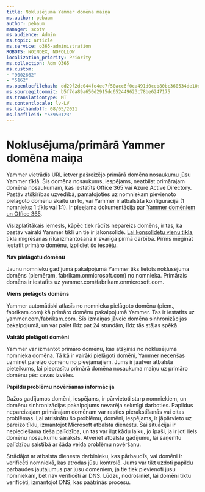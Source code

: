 ```yaml
---
title: Noklusējuma Yammer domēna maiņa
ms.author: pebaum
author: pebaum
manager: scotv
ms.audience: Admin
ms.topic: article
ms.service: o365-administration
ROBOTS: NOINDEX, NOFOLLOW
localization_priority: Priority
ms.collection: Adm_O365
ms.custom:
- "9002662"
- "5162"
ms.openlocfilehash: dd29f2dc044fe4ee7f50acc6f0ca491d0ceb80bc360534de10d4010230614f80
ms.sourcegitcommit: b5f7da89a650d2915dc652449623c78be6247175
ms.translationtype: MT
ms.contentlocale: lv-LV
ms.lasthandoff: 08/05/2021
ms.locfileid: "53950123"
---
```

# <a name="changing-the-defaultprimary-yammer-domain"></a>Noklusējuma/primārā Yammer domēna maiņa

Yammer vietrādis URL ietver pašreizējo primārā domēna nosaukumu jūsu Yammer tīklā. Šis domēna nosaukums, iespējams, neatbilst primārajam domēna nosaukumam, kas iestatīts Office 365 vai Azure Active Directory. Pastāv atšķirības uzvedībā, pamatojoties uz nomniekam pievienoto pielāgoto domēnu skaitu un to, vai Yammer ir atbalstītā konfigurācijā (1 nomnieks: 1 tīkls vai 1:1). Ir pieejama dokumentācija par [Yammer domēniem un Office 365](https://docs.microsoft.com/yammer/configure-your-yammer-network/manage-yammer-domains).

Visizplatītākais iemesls, kāpēc tiek rādīts nepareizs domēns, ir tas, ka pastāv vairāki Yammer tīkli un tie ir jākonsolidē. [Lai konsolidētu vienu tīkla](https://docs.microsoft.com/yammer/configure-your-yammer-network/consolidate-multiple-yammer-networks), tīkla migrēšanas rīka izmantošana ir svarīga pirmā darbība. Pirms mēģināt iestatīt primāro domēnu, izpildiet šo iespēju.

**Nav pielāgotu domēnu**

Jaunu nomnieku gadījumā pakalpojumā Yammer tiks lietots noklusējuma domēns (piemēram, fabrikam.onmicrosoft.com) no nomnieka. Primārais domēns ir iestatīts uz yammer.com/fabrikam.onmicrosoft.com.

**Viens pielāgots domēns**

Yammer automātiski atlasīs no nomnieka pielāgoto domēnu (piem., fabrikam.com) kā primāro domēnu pakalpojumā Yammer. Tas ir iestatīts uz yammer.com/fabrikam.com. Šīs izmaiņas jāveic domēna sinhronizācijas pakalpojumā, un var paiet līdz pat 24 stundām, līdz tās stājas spēkā.

**Vairāki pielāgoti domēni**

Yammer var izmantot primāro domēnu, kas atšķiras no noklusējuma nomnieka domēna. Tā kā ir vairāki pielāgoti domēni, Yammer necenšas uzminēt pareizo domēnu no pieejamajiem. Jums ir jāatver atbalsta pieteikums, lai pieprasītu primārā domēna nosaukuma maiņu uz primāro domēnu pēc savas izvēles.

**Papildu problēmu novēršanas informācija**

Dažos gadījumos domēni, iespējams, ir pārvietoti starp nomniekiem, un domēnu sinhronizācijas pakalpojums nevarēja sekmīgi darboties. Papildus nepareizajam primārajam domēnam var rasties pierakstīšanās vai citas problēmas. Lai atrisinātu šo problēmu, domēni, iespējams, ir jāpārvieto uz pareizo tīklu, izmantojot Microsoft atbalsta dienestu. Šai situācijai ir nepieciešama tieša palīdzība, un tas var ilgt kādu laiku, jo īpaši, ja ir ļoti liels domēnu nosaukumu saraksts. Atveriet atbalsta gadījumu, lai saņemtu palīdzību saistībā ar šāda veida problēmu novēršanu.

Strādājot ar atbalsta dienesta darbinieku, kas pārbaudīs, vai domēni ir verificēti nomniekā, kas atrodas jūsu kontrolē. Jums var tikt uzdoti papildu pārbaudes jautājumus par jūsu domēniem, ja tie tiek pievienoti jūsu nomniekam, bet nav verificēti ar DNS. Lūdzu, nodrošiniet, lai domēni tiktu verificēti, izmantojot DNS, kas paātrinās procesu.

